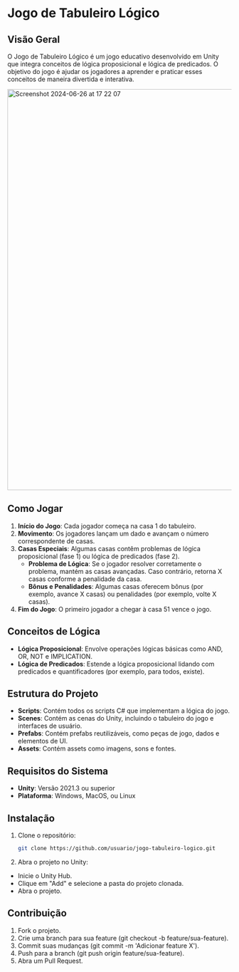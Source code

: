 # Jogo de Tabuleiro Lógico

## Visão Geral
O Jogo de Tabuleiro Lógico é um jogo educativo desenvolvido em Unity que integra conceitos de lógica proposicional e lógica de predicados. O objetivo do jogo é ajudar os jogadores a aprender e praticar esses conceitos de maneira divertida e interativa.

<img width="901" alt="Screenshot 2024-06-26 at 17 22 07" src="https://github.com/brunoverc/Logic-Board-Game/assets/69854207/2c0b5b43-d865-4abc-8e9c-27593e8ae6ac">

## Como Jogar
1. **Início do Jogo**: Cada jogador começa na casa 1 do tabuleiro.
2. **Movimento**: Os jogadores lançam um dado e avançam o número correspondente de casas.
3. **Casas Especiais**: Algumas casas contêm problemas de lógica proposicional (fase 1) ou lógica de predicados (fase 2). 
   - **Problema de Lógica**: Se o jogador resolver corretamente o problema, mantém as casas avançadas. Caso contrário, retorna X casas conforme a penalidade da casa.
   - **Bônus e Penalidades**: Algumas casas oferecem bônus (por exemplo, avance X casas) ou penalidades (por exemplo, volte X casas).
4. **Fim do Jogo**: O primeiro jogador a chegar à casa 51 vence o jogo.

## Conceitos de Lógica
- **Lógica Proposicional**: Envolve operações lógicas básicas como AND, OR, NOT e IMPLICATION.
- **Lógica de Predicados**: Estende a lógica proposicional lidando com predicados e quantificadores (por exemplo, para todos, existe).

## Estrutura do Projeto
- **Scripts**: Contém todos os scripts C# que implementam a lógica do jogo.
- **Scenes**: Contém as cenas do Unity, incluindo o tabuleiro do jogo e interfaces de usuário.
- **Prefabs**: Contém prefabs reutilizáveis, como peças de jogo, dados e elementos de UI.
- **Assets**: Contém assets como imagens, sons e fontes.

## Requisitos do Sistema
- **Unity**: Versão 2021.3 ou superior
- **Plataforma**: Windows, MacOS, ou Linux

## Instalação
1. Clone o repositório:
   ```bash
   git clone https://github.com/usuario/jogo-tabuleiro-logico.git
2. Abra o projeto no Unity:
- Inicie o Unity Hub.
- Clique em "Add" e selecione a pasta do projeto clonada.
- Abra o projeto.

## Contribuição

1. Fork o projeto.
2. Crie uma branch para sua feature (git checkout -b feature/sua-feature).
3. Commit suas mudanças (git commit -m 'Adicionar feature X').
4. Push para a branch (git push origin feature/sua-feature).
5. Abra um Pull Request.
